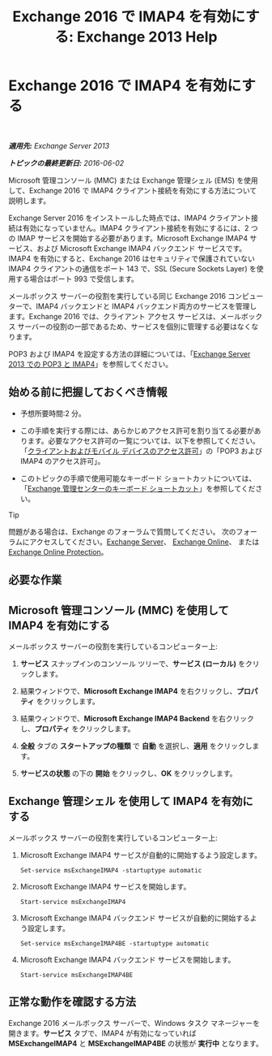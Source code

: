 ﻿---
title: 'Exchange 2016 で IMAP4 を有効にする: Exchange 2013 Help'
TOCTitle: Exchange 2016 で IMAP4 を有効にする
ms:assetid: c1ae10dd-14da-4400-b38d-2aeafde8abe6
ms:mtpsurl: https://technet.microsoft.com/ja-jp/library/Bb124489(v=EXCHG.150)
ms:contentKeyID: 49896455
ms.date: 04/24/2018
mtps_version: v=EXCHG.150
ms.translationtype: HT
---

# Exchange 2016 で IMAP4 を有効にする

 

_**適用先:** Exchange Server 2013_

_**トピックの最終更新日:** 2016-06-02_

Microsoft 管理コンソール (MMC) または Exchange 管理シェル (EMS) を使用して、Exchange 2016 で IMAP4 クライアント接続を有効にする方法について説明します。

Exchange Server 2016 をインストールした時点では、IMAP4 クライアント接続は有効になっていません。IMAP4 クライアント接続を有効にするには、2 つの IMAP サービスを開始する必要があります。Microsoft Exchange IMAP4 サービス、および Microsoft Exchange IMAP4 バックエンド サービスです。IMAP4 を有効にすると、Exchange 2016 はセキュリティで保護されていない IMAP4 クライアントの通信をポート 143 で、SSL (Secure Sockets Layer) を使用する場合はポート 993 で受信します。

メールボックス サーバーの役割を実行している同じ Exchange 2016 コンピューターで、IMAP4 バックエンドと IMAP4 バックエンド両方のサービスを管理します。Exchange 2016 では、クライアント アクセス サービスは、メールボックス サーバーの役割の一部であるため、サービスを個別に管理する必要はなくなります。

POP3 および IMAP4 を設定する方法の詳細については、「[Exchange Server 2013 での POP3 と IMAP4](pop3-and-imap4-in-exchange-server-2013-exchange-2013-help.md)」を参照してください。

## 始める前に把握しておくべき情報

  - 予想所要時間:2 分。

  - この手順を実行する際には、あらかじめアクセス許可を割り当てる必要があります。必要なアクセス許可の一覧については、以下を参照してください。「[クライアントおよびモバイル デバイスのアクセス許可](clients-and-mobile-devices-permissions-exchange-2013-help.md)」の「POP3 および IMAP4 のアクセス許可」。

  - このトピックの手順で使用可能なキーボード ショートカットについては、「[Exchange 管理センターのキーボード ショートカット](keyboard-shortcuts-in-the-exchange-admin-center-exchange-online-protection-help.md)」を参照してください。


> [!TIP]
> 問題がある場合は、Exchange のフォーラムで質問してください。 次のフォーラムにアクセスしてください。<A href="https://go.microsoft.com/fwlink/p/?linkid=60612">Exchange Server</A>、 <A href="https://go.microsoft.com/fwlink/p/?linkid=267542">Exchange Online</A>、 または <A href="https://go.microsoft.com/fwlink/p/?linkid=285351">Exchange Online Protection</A>。



## 必要な作業

## Microsoft 管理コンソール (MMC) を使用して IMAP4 を有効にする

メールボックス サーバーの役割を実行しているコンピューター上:

1.  <strong>サービス</strong> スナップインのコンソール ツリーで、<strong>サービス (ローカル)</strong> をクリックします。

2.  結果ウィンドウで、<strong>Microsoft Exchange IMAP4</strong> を右クリックし、<strong>プロパティ</strong> をクリックします。

3.  結果ウィンドウで、<strong>Microsoft Exchange IMAP4 Backend</strong> を右クリックし、<strong>プロパティ</strong> をクリックします。

4.  <strong>全般</strong> タブの <strong>スタートアップの種類</strong> で <strong>自動</strong> を選択し、<strong>適用</strong> をクリックします。

5.  <strong>サービスの状態</strong> の下の <strong>開始</strong> をクリックし、<strong>OK</strong> をクリックします。

## Exchange 管理シェル を使用して IMAP4 を有効にする

メールボックス サーバーの役割を実行しているコンピューター上:

1.  Microsoft Exchange IMAP4 サービスが自動的に開始するよう設定します。
    
        Set-service msExchangeIMAP4 -startuptype automatic

2.  Microsoft Exchange IMAP4 サービスを開始します。
    
        Start-service msExchangeIMAP4

3.  Microsoft Exchange IMAP4 バックエンド サービスが自動的に開始するよう設定します。
    
        Set-service msExchangeIMAP4BE -startuptype automatic

4.  Microsoft Exchange IMAP4 バックエンド サービスを開始します。
    
        Start-service msExchangeIMAP4BE

## 正常な動作を確認する方法

Exchange 2016 メールボックス サーバーで、Windows タスク マネージャーを開きます。<strong>サービス</strong> タブで、IMAP4 が有効になっていれば <strong>MSExchangeIMAP4</strong> と <strong>MSExchangeIMAP4BE</strong> の状態が <strong>実行中</strong> となります。

